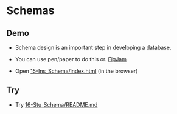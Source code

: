 # Schemas

## Demo

- Schema design is an important step in developing a database.
- You can use pen/paper to do this or. [FigJam](https://www.figma.com/figjam)

- Open [15-Ins_Schema/index.html](../../01-Activities/15-Ins_Schema/index.html) (in the browser)

## Try

- Try [16-Stu_Schema/README.md](../../01-Activities/16-Stu_Schema/README.md)
